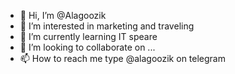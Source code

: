 - 👋 Hi, I’m @Alagoozik
- 👀 I’m interested in marketing and traveling
- 🌱 I’m currently learning IT speare
- 💞️ I’m looking to collaborate on ...
- 📫 How to reach me type @alagoozik on telegram

<!---
Alagoozik/Alagoozik is a ✨ special ✨ repository because its `README.md` (this file) appears on your GitHub profile.
You can click the Preview link to take a look at your changes.
--->
